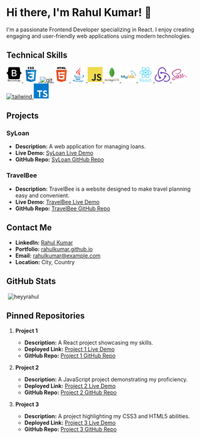 # Hi there, I'm Rahul Kumar! 👋

I'm a passionate Frontend Developer specializing in React. I enjoy creating engaging and user-friendly web applications using modern technologies.

## Technical Skills
<p align="left"> <a href="https://getbootstrap.com" target="_blank" rel="noreferrer"> <img src="https://raw.githubusercontent.com/devicons/devicon/master/icons/bootstrap/bootstrap-plain-wordmark.svg" alt="bootstrap" width="40" height="40"/> </a> <a href="https://www.w3schools.com/css/" target="_blank" rel="noreferrer"> <img src="https://raw.githubusercontent.com/devicons/devicon/master/icons/css3/css3-original-wordmark.svg" alt="css3" width="40" height="40"/> </a> <a href="https://git-scm.com/" target="_blank" rel="noreferrer"> <img src="https://www.vectorlogo.zone/logos/git-scm/git-scm-icon.svg" alt="git" width="40" height="40"/> </a> <a href="https://www.w3.org/html/" target="_blank" rel="noreferrer"> <img src="https://raw.githubusercontent.com/devicons/devicon/master/icons/html5/html5-original-wordmark.svg" alt="html5" width="40" height="40"/> </a> <a href="https://www.java.com" target="_blank" rel="noreferrer"> <img src="https://raw.githubusercontent.com/devicons/devicon/master/icons/java/java-original.svg" alt="java" width="40" height="40"/> </a> <a href="https://developer.mozilla.org/en-US/docs/Web/JavaScript" target="_blank" rel="noreferrer"> <img src="https://raw.githubusercontent.com/devicons/devicon/master/icons/javascript/javascript-original.svg" alt="javascript" width="40" height="40"/> </a> <a href="https://www.mongodb.com/" target="_blank" rel="noreferrer"> <img src="https://raw.githubusercontent.com/devicons/devicon/master/icons/mongodb/mongodb-original-wordmark.svg" alt="mongodb" width="40" height="40"/> </a> <a href="https://www.mysql.com/" target="_blank" rel="noreferrer"> <img src="https://raw.githubusercontent.com/devicons/devicon/master/icons/mysql/mysql-original-wordmark.svg" alt="mysql" width="40" height="40"/> </a> <a href="https://reactjs.org/" target="_blank" rel="noreferrer"> <img src="https://raw.githubusercontent.com/devicons/devicon/master/icons/react/react-original-wordmark.svg" alt="react" width="40" height="40"/> </a> <a href="https://redux.js.org" target="_blank" rel="noreferrer"> <img src="https://raw.githubusercontent.com/devicons/devicon/master/icons/redux/redux-original.svg" alt="redux" width="40" height="40"/> </a> <a href="https://sass-lang.com" target="_blank" rel="noreferrer"> <img src="https://raw.githubusercontent.com/devicons/devicon/master/icons/sass/sass-original.svg" alt="sass" width="40" height="40"/> </a> <a href="https://tailwindcss.com/" target="_blank" rel="noreferrer"> <img src="https://www.vectorlogo.zone/logos/tailwindcss/tailwindcss-icon.svg" alt="tailwind" width="40" height="40"/> </a> <a href="https://www.typescriptlang.org/" target="_blank" rel="noreferrer"> <img src="https://raw.githubusercontent.com/devicons/devicon/master/icons/typescript/typescript-original.svg" alt="typescript" width="40" height="40"/> </a> </p>

## Projects
### SyLoan
- **Description:** A web application for managing loans.
- **Live Demo:** [SyLoan Live Demo](https://syloan.netlify.app/)
- **GitHub Repo:** [SyLoan GitHub Repo](https://github.com/heyyrahul/python-magician-6789)

### TravelBee
- **Description:** TravelBee is a website designed to make travel planning easy and convenient.
- **Live Demo:** [TravelBee Live Demo](https://travel-bee-1.netlify.app/)
- **GitHub Repo:** [TravelBee GitHub Repo](https://github.com/heyyrahul/code-rhapsody-3467)

## Contact Me
- **LinkedIn:** [Rahul Kumar](https://www.linkedin.com/in/rahulkumar)
- **Portfolio:** [rahulkumar.github.io](https://rahulkumar.github.io)
- **Email:** rahulkumar@example.com
- **Location:** City, Country

## GitHub Stats
<p>&nbsp;<img align="center" src="https://github-readme-stats.vercel.app/api?username=heyyrahul&show_icons=true&locale=en&theme=dark" alt="heyyrahul" /></p>

## Pinned Repositories
1. **Project 1**
   - **Description:** A React project showcasing my skills.
   - **Deployed Link:** [Project 1 Live Demo](https://rahulkumar.github.io/project1-demo)
   - **GitHub Repo:** [Project 1 GitHub Repo](https://github.com/rahulkumar/project1-demo)

2. **Project 2**
   - **Description:** A JavaScript project demonstrating my proficiency.
   - **Deployed Link:** [Project 2 Live Demo](https://rahulkumar.github.io/project2-demo)
   - **GitHub Repo:** [Project 2 GitHub Repo](https://github.com/rahulkumar/project2-demo)

3. **Project 3**
   - **Description:** A project highlighting my CSS3 and HTML5 abilities.
   - **Deployed Link:** [Project 3 Live Demo](https://rahulkumar.github.io/project3-demo)
   - **GitHub Repo:** [Project 3 GitHub Repo](https://github.com/rahulkumar/project3-demo)

